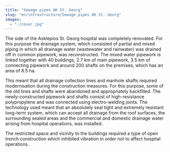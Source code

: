 ```yaml
---
title: "Sewage pipes AK St. Georg"
slug: "en/infrastructure/Sewage pipes AK St. Georg"
images:
  - "./cover.jpg"
---
```


The side of the Asklepios St. Georg hospital was completely
renovated. For this purpose the drainage system, which consisted of
partial and mixed piping in which all drainage water (wastewater and
rainwater) was drained off in common pipework, was reconstructed. The
mixed water pipework is linked together with 40 buildings, 2.7 km of
main pipework, 3.5 km of connecting pipework and around 200 shafts on
the premises, which has an area of 8.5 ha.

This meant that all drainage collection lines and manhole shafts
required modernisation during the construction measures. For this
purpose, some of the old lines and shafts were abandoned and
appropriately backfilled. The newly-constructed pipework and shafts
consist of high-resistance polypropylene and was connected using
electro-welding joints. The technology used meant that an absolutely
seal tight and extremely resistant long-term system, which can accept
all drainage from the roof surfaces, the surrounding sealed areas and
the commercial and domestic drainage water arising from hospital
operations, was installed.

The restricted space and vicinity to the buildings required a type of
open trench construction which inhibited vibration in order not to
affect hospital operations.
